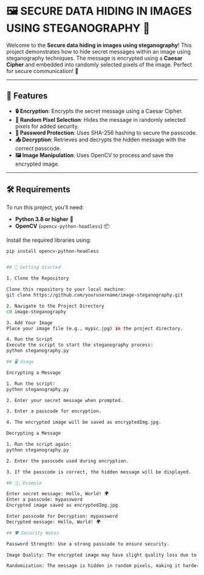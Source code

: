 # 🖼️ SECURE DATA HIDING IN IMAGES USING STEGANOGRAPHY 🔐

Welcome to the **Secure data hiding in images using steganography**! This project demonstrates how to hide secret messages within an image using steganography techniques. The message is encrypted using a **Caesar Cipher** and embedded into randomly selected pixels of the image. Perfect for secure communication! 🚀

---

## 🌟 Features

- **🔒 Encryption**: Encrypts the secret message using a Caesar Cipher.
- **🎲 Random Pixel Selection**: Hides the message in randomly selected pixels for added security.
- **🔐 Password Protection**: Uses SHA-256 hashing to secure the passcode.
- **📤 Decryption**: Retrieves and decrypts the hidden message with the correct passcode.
- **🖼️ Image Manipulation**: Uses OpenCV to process and save the encrypted image.

---

## 🛠️ Requirements

To run this project, you'll need:

- **Python 3.8 or higher** 🐍
- **OpenCV** (`opencv-python-headless`) 📦

Install the required libraries using:

```bash
pip install opencv-python-headless


## 🚀 Getting Started

1. Clone the Repository

Clone this repository to your local machine:
git clone https://github.com/yourusername/image-steganography.git

2. Navigate to the Project Directory
cd image-steganography

3. Add Your Image
Place your image file (e.g., mypic.jpg) in the project directory.

4. Run the Script
Execute the script to start the steganography process:
python steganography.py

## 🖥️ Usage

Encrypting a Message

1. Run the script:
python steganography.py

2. Enter your secret message when prompted.

3. Enter a passcode for encryption.

4. The encrypted image will be saved as encryptedImg.jpg.

Decrypting a Message

1. Run the script again:
python steganography.py

2. Enter the passcode used during encryption.

3. If the passcode is correct, the hidden message will be displayed.

## 🧑‍💻 Example

Enter secret message: Hello, World! 🌍
Enter a passcode: mypassword
Encrypted image saved as encryptedImg.jpg

Enter passcode for Decryption: mypassword
Decrypted message: Hello, World! 🌍

## 🛡️ Security Notes

Password Strength: Use a strong passcode to ensure security.

Image Quality: The encrypted image may have slight quality loss due to pixel manipulation.

Randomization: The message is hidden in random pixels, making it harder to detect.
